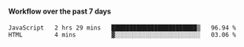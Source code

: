 #### Workflow over the past 7 days

<!--START_SECTION:waka-->

```text
JavaScript   2 hrs 29 mins   ████████████████████████▒   96.94 %
HTML         4 mins          ▓░░░░░░░░░░░░░░░░░░░░░░░░   03.06 %
```

<!--END_SECTION:waka-->
